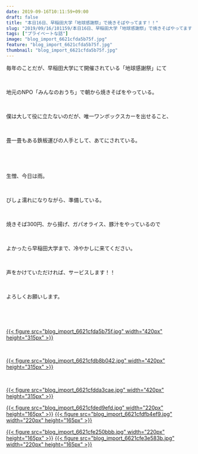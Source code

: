 ```yaml
---
date: 2019-09-16T10:11:59+09:00
draft: false
title: "本日16日、早稲田大学「地球感謝祭」で焼きそばやってます！！"
slug: "2019/09/16/101159/本日16日、早稲田大学「地球感謝祭」で焼きそばやってます！！"
tags: ["プライベートな話"]
image: "blog_import_6621cfda5b75f.jpg"
feature: "blog_import_6621cfda5b75f.jpg"
thumbnail: "blog_import_6621cfda5b75f.jpg"
---
```

<p>毎年のことだが、早稲田大学にて開催されている「地球感謝祭」にて</p><p> </p><p>地元のNPO「みんなのおうち」で朝から焼きそばをやっている。</p><p> </p><p>僕は大して役に立たないのだが、唯一ワンボックスカーを出せること、</p><p> </p><p>畳一畳もある鉄板運びの人手として、あてにされている。</p><p> </p><p> </p><p>生憎、今日は雨。</p><p> </p><p>びしょ濡れになりながら、準備している。</p><p> </p><p>焼きそば300円、から揚げ、ガパオライス、豚汁をやっているので</p><p> </p><p>よかったら早稲田大学まで、冷やかしに来てください。</p><p> </p><p>声をかけていただければ、サービスします！！</p><p> </p><p>よろしくお願いします。</p><p> </p><p> </p><p><a href="blog_import_6621cfda5b75f.jpg">{{< figure src="blog_import_6621cfda5b75f.jpg" width="420px" height="315px" >}}</a></p><p> </p><p><a href="blog_import_6621cfdb8b042.jpg">{{< figure src="blog_import_6621cfdb8b042.jpg" width="420px" height="315px" >}}</a></p><p> </p><p><a href="blog_import_6621cfdda3cae.jpg">{{< figure src="blog_import_6621cfdda3cae.jpg" width="420px" height="315px" >}}</a></p><p><a href="blog_import_6621cfded9efd.jpg">{{< figure src="blog_import_6621cfded9efd.jpg" width="220px" height="165px" >}}</a> <a href="blog_import_6621cfdfb4ef9.jpg">{{< figure src="blog_import_6621cfdfb4ef9.jpg" width="220px" height="165px" >}}</a></p><p><a href="blog_import_6621cfe250bbb.jpg">{{< figure src="blog_import_6621cfe250bbb.jpg" width="220px" height="165px" >}}</a> <a href="blog_import_6621cfe3e583b.jpg">{{< figure src="blog_import_6621cfe3e583b.jpg" width="220px" height="165px" >}}</a></p><p> </p>

